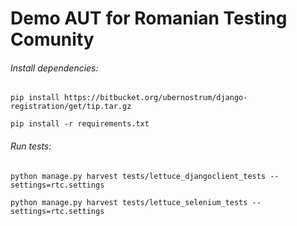 Demo AUT for Romanian Testing Comunity
======================================

###### Install dependencies:
`pip install https://bitbucket.org/ubernostrum/django-registration/get/tip.tar.gz`

`pip install -r requirements.txt`

###### Run tests:

`python manage.py harvest tests/lettuce_djangoclient_tests --settings=rtc.settings`

`python manage.py harvest tests/lettuce_selenium_tests --settings=rtc.settings`
